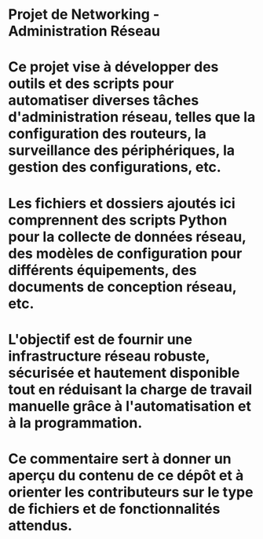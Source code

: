 # Projet de Networking - Administration Réseau

# Ce projet vise à développer des outils et des scripts pour automatiser diverses tâches d'administration réseau, telles que la configuration des routeurs, la surveillance des périphériques, la gestion des configurations, etc.

# Les fichiers et dossiers ajoutés ici comprennent des scripts Python pour la collecte de données réseau, des modèles de configuration pour différents équipements, des documents de conception réseau, etc.

# L'objectif est de fournir une infrastructure réseau robuste, sécurisée et hautement disponible tout en réduisant la charge de travail manuelle grâce à l'automatisation et à la programmation.

# Ce commentaire sert à donner un aperçu du contenu de ce dépôt et à orienter les contributeurs sur le type de fichiers et de fonctionnalités attendus.
